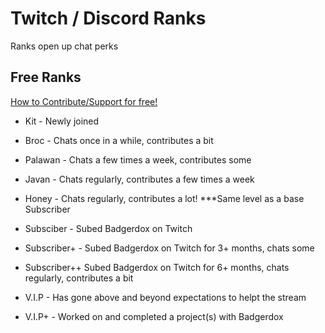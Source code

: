 # Twitch / Discord Ranks
  Ranks open up chat perks

## Free Ranks
[How to Contribute/Support for free!](https://github.com/Badgerdox/BadgerdoxTwitchFAQ/blob/master/Contributing)

+ Kit - Newly joined
+ Broc - Chats once in a while, contributes a bit
+ Palawan - Chats a few times a week, contributes some
+ Javan - Chats regularly, contributes a few times a week
+ Honey - Chats regularly, contributes a lot! ***Same level as a base Subscriber

+ Subsciber - Subed Badgerdox on Twitch
+ Subscriber+ - Subed Badgerdox on Twitch for 3+ months, chats some
+ Subscriber++ Subed Badgerdox on Twitch for 6+ months, chats regularly, contributes a bit

+ V.I.P - Has gone above and beyond expectations to helpt the stream
+ V.I.P+ - Worked on and completed a project(s) with Badgerdox
